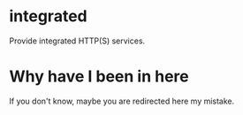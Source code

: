 # integrated
Provide integrated HTTP(S) services.

# Why have I been in here
If you don't know, maybe you are redirected here my mistake.
